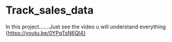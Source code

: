 # Track_sales_data
In this project.......Just see the video u will understand everything {https://youtu.be/0YPqTsN6Ql4}
